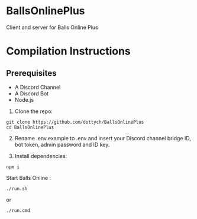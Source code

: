 # BallsOnlinePlus
 Client and server for Balls Online Plus
# Compilation Instructions
## Prerequisites
- A Discord Channel
- A Discord Bot
- Node.js
1. Clone the repo:
```shell
git clone https://github.com/dottych/BallsOnlinePlus
cd BallsOnlinePlus
```
2. Rename .env.example to .env and insert your Discord channel bridge ID, bot token, admin password and ID key.

3. Install dependencies:
```shell
npm i
```
Start Balls Online :
```shell
./run.sh
```
or
```shell
./run.cmd
```